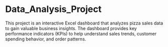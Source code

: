 # Data_Analysis_Project
This project is an interactive Excel dashboard that analyzes pizza sales data to gain valuable business insights. The dashboard provides key performance indicators (KPIs) to help understand sales trends, customer spending behavior, and order patterns.
